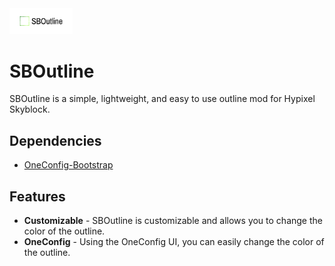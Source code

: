 <img src=".github%2Fassets%2Flogo.png" width=20% height=20%>

# SBOutline

SBOutline is a simple, lightweight, and easy to use outline mod for Hypixel Skyblock.

## Dependencies

- [OneConfig-Bootstrap](https://github.com/Polyfrost/OneConfig-Bootstrap/releases/latest)

## Features

- **Customizable** - SBOutline is customizable and allows you to change the color of the outline.
- **OneConfig** - Using the OneConfig UI, you can easily change the color of the outline.
